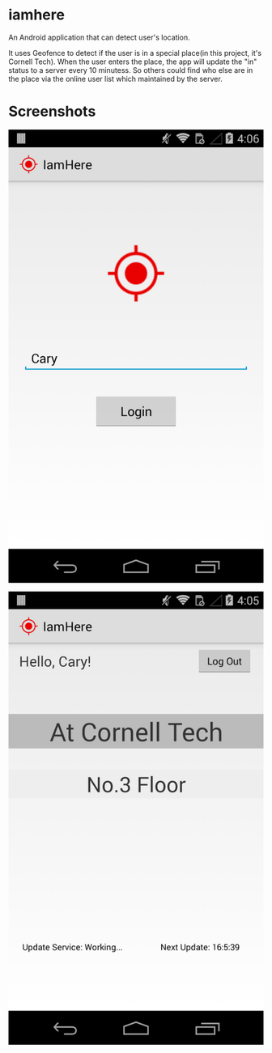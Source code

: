 # iamhere

An Android application that can detect user's location.

It uses Geofence to detect if the user is in a special place(in this project, it's Cornell Tech). When the user enters the place, the app will update the "in" status to a server every 10 minutess. So others could find who else are in the place via the online user list which maintained by the server.

# Screenshots

![screenshot_main](product/screenshot/ZeyueChen-main.png)

![screenshot_home](product/screenshot/ZeyueChen-home.png)


